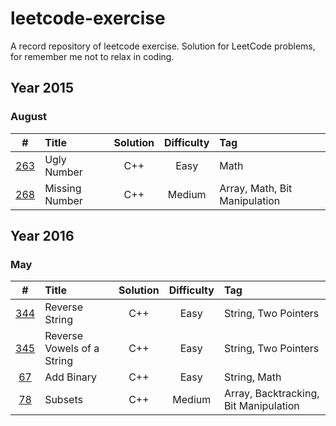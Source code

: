 # leetcode-exercise
A record repository of leetcode exercise. Solution for LeetCode problems, for remember me not to relax in coding.



## Year 2015

### August

|                    #                     | Title          | Solution | Difficulty | Tag                           |
| :--------------------------------------: | :------------- | :------: | :--------: | :---------------------------- |
| [263](https://leetcode.com/problems/ugly-number/) | Ugly Number    |   C++    |    Easy    | Math                          |
| [268](https://leetcode.com/problems/missing-number/) | Missing Number |   C++    |   Medium   | Array, Math, Bit Manipulation |



## Year 2016

### May

|                    #                     | Title                      | Solution | Difficulty | Tag                                   |
| :--------------------------------------: | :------------------------- | :------: | :--------: | :------------------------------------ |
| [344](https://leetcode.com/problems/reverse-string/) | Reverse String             |   C++    |    Easy    | String, Two Pointers                  |
| [345](https://leetcode.com/problems/reverse-vowels-of-a-string/) | Reverse Vowels of a String |   C++    |    Easy    | String, Two Pointers                  |
| [67](https://leetcode.com/problems/add-binary/) | Add Binary                 |   C++    |    Easy    | String, Math                          |
| [78](https://leetcode.com/problems/subsets/) | Subsets                    |   C++    |   Medium   | Array, Backtracking, Bit Manipulation |

